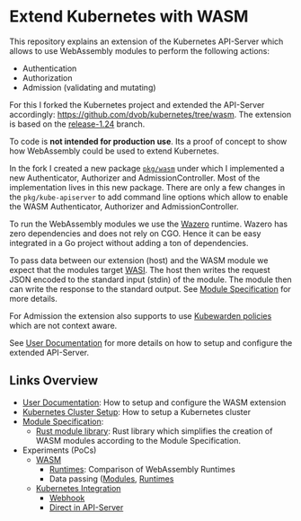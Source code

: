 # Extend Kubernetes with WASM

This repository explains an extension of the Kubernetes API-Server which allows to use WebAssembly modules to perform the following actions:
* Authentication
* Authorization
* Admission (validating and mutating)

For this I forked the Kubernetes project and extended the API-Server accordingly: https://github.com/dvob/kubernetes/tree/wasm.
The extension is based on the [release-1.24](https://github.com/kubernetes/kubernetes/tree/release-1.24) branch.

To code is **not intended for production use**. Its a proof of concept to show how WebAssembly could be used to extend Kubernetes.

In the fork I created a new package [`pkg/wasm`](https://github.com/dvob/kubernetes/tree/wasm/pkg/wasm) under which I implemented a new Authenticator, Authorizer and AdmissionController.
Most of the implementation lives in this new package.
There are only a few changes in the `pkg/kube-apiserver` to add command line options which allow to enable the WASM Authenticator, Authorizer and AdmissionController.

To run the WebAssembly modules we use the [Wazero](https://github.com/tetratelabs/wazero) runtime.
Wazero has zero dependencies and does not rely on CGO. Hence it can be easy integrated in a Go project without adding a ton of dependencies.

To pass data between our extension (host) and the WASM module we expect that the modules target [WASI](https://wasi.dev/).
The host then writes the request JSON encoded to the standard input (stdin) of the module.
The module then can write the response to the standard output.
See [Module Specification](./spec/) for more details.

For Admission the extension also supports to use [Kubewarden policies](https://hub.kubewarden.io/) which are not context aware.

See [User Documentation](./docs/main/) for more details on how to setup and configure the extended API-Server.

## Links Overview
* [User Documentation](./docs/main): How to setup and configure the WASM extension
* [Kubernetes Cluster Setup](./docs/cluseter_setup/): How to setup a Kubernetes cluster
* [Module Specification](./spec/): 
  * [Rust module library](https://github.com/dvob/k8s-wasi-rs): Rust library which simplifies the creation of WASM modules according to the Module Specification.
* Experiments (PoCs)
  * [WASM](./wasm/)
    * [Runtimes](./wasm/runtime): Comparison of WebAssembly Runtimes
    * Data passing ([Modules](./wasm/modules/rs), [Runtimes](./wasm/runtimes/)
  * [Kubernetes Integration](./k8s/)
    * [Webhook](./k8s/webhook/)
    * [Direct in API-Server](./k8s/api-server/)

